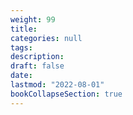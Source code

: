 ```yaml
---
weight: 99
title: 
categories: null
tags:
description: 
draft: false
date: 
lastmod: "2022-08-01"
bookCollapseSection: true
---
```


